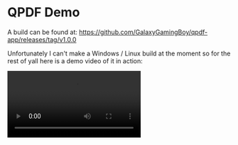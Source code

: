 # QPDF Demo

A build can be found at:
https://github.com/GalaxyGamingBoy/qpdf-app/releases/tag/v1.0.0

Unfortunately I can't make a Windows / Linux build at the moment so for the rest of yall here is a demo video of it in action:

![](demo2.mp4)